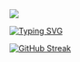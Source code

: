 <img src= "https://capsule-render.vercel.app/api?type=waving&height=150&color=gradient"/>


[![Typing SVG](https://readme-typing-svg.herokuapp.com?font=Inter&size=45&duration=2000&pause=700&color=07F7B4&center=true&vCenter=true&width=800&height=67&lines=Ola!;Eu+sou+o+Edu;Sou+um+programador+;C%23%2CVB%2CHTML+e+CSS)](https://git.io/typing-svg)


<div>
  
[![GitHub Streak](https://github-readme-streak-stats.herokuapp.com?user=GitEdu-gi&theme=github-dark-blue&locale=pt_BR&card_width=800&card_height=200)](https://git.io/streak-stats)
</div>
